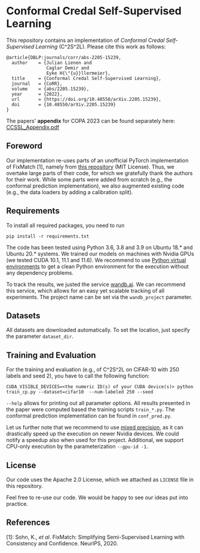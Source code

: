 # Conformal Credal Self-Supervised Learning

This repository contains an implementation of _Conformal Credal Self-Supervised Learning_ (C^2S^2L). Please cite this work as follows:

```
@article{DBLP:journals/corr/abs-2205-15239,
  author    = {Julian Lienen and
               Caglar Demir and
               Eyke H{\"{u}}llermeier},
  title     = {Conformal Credal Self-Supervised Learning},
  journal   = {CoRR},
  volume    = {abs/2205.15239},
  year      = {2022},
  url       = {https://doi.org/10.48550/arXiv.2205.15239},
  doi       = {10.48550/arXiv.2205.15239}
}
```

The papers' **appendix** for COPA 2023 can be found separately here: [CCSSL_Appendix.pdf](CCSSL_Appendix.pdf)

## Foreword

Our implementation re-uses parts of an unofficial PyTorch implementation of FixMatch [1], namely from [this repository](https://github.com/kekmodel/FixMatch-pytorch) (MIT License). Thus, we overtake large parts of their code, for which we gratefully thank the authors for their work. While some parts were added from scratch (e.g., the conformal prediction implementation), we also augmented existing code (e.g., the data loaders by adding a calibration split).

## Requirements

To install all required packages, you need to run
```
pip install -r requirements.txt
```

The code has been tested using Python 3.6, 3.8 and 3.9 on Ubuntu 18.* and Ubuntu 20.* systems. We trained our models on machines with Nvidia GPUs (we tested CUDA 10.1, 11.1 and 11.6). We recommend to use [Python virtual environments](https://docs.python.org/3/tutorial/venv.html) to get a clean Python environment for the execution without any dependency problems.

To track the results, we justed the service [wandb.ai](wandb.ai). We can recommend this service, which allows for an easy yet scalable tracking of all experiments. The project name can be set via the `wandb_project` parameter.

## Datasets

All datasets are downloaded automatically. To set the location, just specify the parameter `dataset_dir`.

## Training and Evaluation

For the training and evaluation (e.g., of C^2S^2L on CIFAR-10 with 250 labels and seed 2), you have to call the following function:

```
CUDA_VISIBLE_DEVICES=<the numeric ID(s) of your CUDA device(s)> python train_cp.py --dataset=cifar10  --num-labeled 250 --seed
```

`--help` allows for printing out all parameter options. All results presented in the paper were computed based the training scripts `train_*.py`. The conformal prediction implementation can be found in `conf_pred.py`.

Let us further note that we recommend to use [mixed precision](https://github.com/NVIDIA/apex), as it can drastically speed up the execution on newer Nvidia devices. We could notify a speedup also when used for this project. Additional, we support CPU-only execution by the parameterization `--gpu-id -1`.

## License

Our code uses the Apache 2.0 License, which we attached as `LICENSE` file in this repository. 

Feel free to re-use our code. We would be happy to see our ideas put into practice.

## References

[1]: Sohn, K., _et al_. FixMatch: Simplifying Semi-Supervised Learning with Consistency and Confidence. NeurIPS, 2020.
